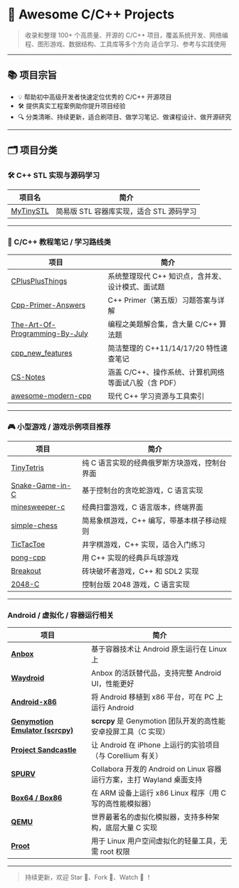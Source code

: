 # 🚀 Awesome C/C++ Projects

> 收录和整理 100+ 个高质量、开源的 C/C++ 项目，覆盖系统开发、网络编程、图形游戏、数据结构、工具库等多个方向
> 适合学习、参考与实践使用

---

## 📚 项目宗旨

- 💡 帮助初中高级开发者快速定位优秀的 C/C++ 开源项目
- 🛠 提供真实工程案例助你提升项目经验
- 🔍 分类清晰、持续更新，适合刷项目、做学习笔记、做课程设计、做开源研究

---

## 🗂 项目分类

### 🛠️ C++ STL 实现与源码学习

| 项目名 | 简介 |
|--------|------|
| [MyTinySTL](https://github.com/Alinshans/MyTinySTL) | 简易版 STL 容器库实现，适合 STL 源码学习 |



---

### 📖 C/C++ 教程笔记 / 学习路线类

| 项目 | 简介 |
|--------|------|
| [CPlusPlusThings](https://github.com/Light-City/CPlusPlusThings) | 系统整理现代 C++ 知识点，含并发、设计模式、面试题 |
| [Cpp-Primer-Answers](https://github.com/Mooophy/Cpp-Primer) | C++ Primer（第五版）习题答案与详解 |
| [The-Art-Of-Programming-By-July](https://github.com/julycoding/The-Art-Of-Programming-By-July) | 编程之美题解合集，含大量 C/C++ 算法题 |
| [cpp_new_features](https://github.com/0voice/cpp_new_features) | 简洁整理的 C++11/14/17/20 特性速查笔记 |
| [CS-Notes](https://github.com/CyC2018/CS-Notes) | 涵盖 C/C++、操作系统、计算机网络等面试八股（含 PDF） |
| [awesome-modern-cpp](https://github.com/rigtorp/awesome-modern-cpp) | 现代 C++ 学习资源与工具索引 |

---
### 🎮 小型游戏 / 游戏示例项目推荐

| 项目                                                                   | 简介                       |
| -------------------------------------------------------------------- | ------------------------ |
| [TinyTetris](https://github.com/taylorconor/tinytetris)              | 纯 C 语言实现的经典俄罗斯方块游戏，控制台界面 |
| [Snake-Game-in-C](https://github.com/kishaningithub/Snake-Game-in-C) | 基于控制台的贪吃蛇游戏，C 语言实现       |
| [minesweeper-c](https://github.com/dennis714/minesweeper-c)          | 经典扫雷游戏，C 语言版本，终端界面       |
| [simple-chess](https://github.com/xeviknal/simple-chess)             | 简易象棋游戏，C++ 编写，带基本棋子移动规则  |
| [TicTacToe](https://github.com/jayrambhia/TicTacToe)                 | 井字棋游戏，C++ 实现，适合入门练习      |
| [pong-cpp](https://github.com/clementfarabet/pong)                   | 用 C++ 实现的经典乒乓球游戏         |
| [Breakout](https://github.com/alexbrillant/Breakout)                 | 砖块破坏者游戏，C++ 和 SDL2 实现    |
| [2048-C](https://github.com/fish2000/2048-C)                         | 控制台版 2048 游戏，C 语言实现      |

---

### Android / 虚拟化 / 容器运行相关

| 项目 | 简介 |
|------|------|
| [**Anbox**](https://github.com/anbox/anbox) | 基于容器技术让 Android 原生运行在 Linux 上 |
| [**Waydroid**](https://github.com/waydroid/waydroid) | Anbox 的活跃替代品，支持完整 Android UI，性能更好 |
| [**Android-x86**](https://github.com/android-x86/android-x86) | 将 Android 移植到 x86 平台，可在 PC 上运行 Android |
| [**Genymotion Emulator (scrcpy)**](https://github.com/Genymobile/scrcpy) | **scrcpy** 是 Genymotion 团队开发的高性能安卓投屏工具（C 实现） |
| [**Project Sandcastle**](https://github.com/corenel/sandcastle) | 让 Android 在 iPhone 上运行的实验项目（与 Corellium 有关） |
| [**SPURV**](https://gitlab.collabora.com/spurv/spurv) | Collabora 开发的 Android on Linux 容器运行方案，主打 Wayland 桌面支持 |
| [**Box64 / Box86**](https://github.com/ptitSeb/box64) | 在 ARM 设备上运行 x86 Linux 程序（用 C 写的高性能模拟器） |
| [**QEMU**](https://github.com/qemu/qemu) | 世界最著名的虚拟化模拟器，支持多种架构，底层大量 C 实现 |
| [**Proot**](https://github.com/proot-me/proot) | 用于 Linux 用户空间虚拟化的轻量工具，无需 root 权限 |




---

> 持续更新，欢迎 Star 🌟、Fork 🍴、Watch 🔔 ！


